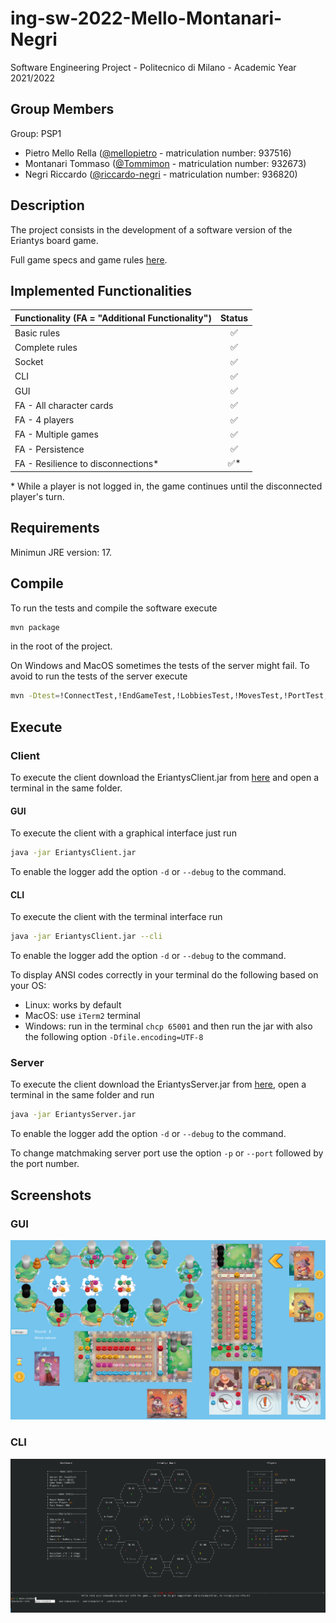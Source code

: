 # ing-sw-2022-Mello-Montanari-Negri
Software Engineering Project - Politecnico di Milano - Academic Year 2021/2022

## Group Members
Group: PSP1
- Pietro Mello Rella ([@mellopietro](https://github.com/mellopietro) - matriculation number: 937516)
- Montanari Tommaso ([@Tommimon](https://github.com/Tommimon) - matriculation number: 932673)
- Negri Riccardo ([@riccardo-negri](https://github.com/riccardo-negri) - matriculation number: 936820)

## Description
The project consists in the development of a software version of the Eriantys board game.

Full game specs and game rules [here](https://github.com/riccardo-negri/ing-sw-2022-Mello-Montanari-Negri/tree/main/.github/assets/specs).

## Implemented Functionalities

| Functionality (FA = "Additional Functionality") | Status |
|:------------------------------------------------|:------:|
| Basic rules                                     |   ✅    |
| Complete rules                                  |   ✅    |
| Socket                                          |   ✅    |
| CLI                                             |   ✅    |
| GUI                                             |   ✅    |
| FA - All character cards                        |   ✅    |
| FA - 4 players                                  |   ✅    |
| FA - Multiple games                             |   ✅    |
| FA - Persistence                                |   ✅    |
| FA - Resilience to disconnections*              |   ✅*   |


 \* While a player is not logged in, the game continues until the disconnected player's turn.

## Requirements
Minimun JRE version: 17.

## Compile
To run the tests and compile the software execute
```bash
mvn package
```
in the root of the project.

On Windows and MacOS sometimes the tests of the server might fail. To avoid to run the tests of the server execute 
```bash
mvn -Dtest=!ConnectTest,!EndGameTest,!LobbiesTest,!MovesTest,!PortTest,!SavesManagerTest package
```
## Execute

### Client
To execute the client download the EriantysClient.jar from [here](https://github.com/riccardo-negri/ing-sw-2022-Mello-Montanari-Negri/tree/main/deliveries/jar)
and open a terminal in the same folder.
#### GUI
To execute the client with a graphical interface just run 
```bash
java -jar EriantysClient.jar
```
To enable the logger add the option `-d` or `--debug` to the command.

#### CLI
To execute the client with the terminal interface run
```bash
java -jar EriantysClient.jar --cli
```
To enable the logger add the option `-d` or `--debug` to the command.

To display ANSI codes correctly in your terminal do the following based on your OS:
- Linux: works by default
- MacOS: use `iTerm2` terminal
- Windows: run in the terminal `chcp 65001` and then run the jar with also the following option `-Dfile.encoding=UTF-8`


### Server
To execute the client download the EriantysServer.jar from [here](https://github.com/riccardo-negri/ing-sw-2022-Mello-Montanari-Negri/tree/main/deliveries/jar),
open a terminal in the same folder and run
```bash
java -jar EriantysServer.jar
```
To enable the logger add the option `-d` or `--debug` to the command.

To change matchmaking server port use the option `-p` or `--port` followed by the port number.  

## Screenshots
### GUI
![GUI](.github/assets/images/GUI.png?raw=true)
### CLI
![CLI](.github/assets/images/CLI.png?raw=true)

